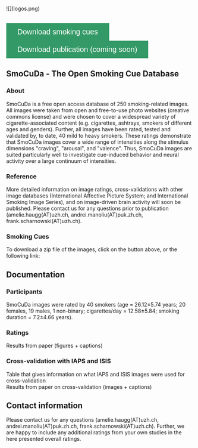 <br>
![](logos.png)
<br>
<br>
<html>
<head>
<meta name="viewport" content="width=device-width, initial-scale=1">
<!-- Add icon library -->
<link rel="stylesheet" href="https://cdnjs.cloudflare.com/ajax/libs/font-awesome/4.7.0/css/font-awesome.min.css">
<style>
.btn {
    background-color: #339966;
    border: none;
    color: white;
    padding: 12px 30px;
    cursor: pointer;
    font-size: 20px;
}

/* Darker background on mouse-over */
.btn:hover {
    background-color: #1d583b
;
}
</style>
</head>
<body>

<button class="btn"><i class="fa fa-download"></i> Download smoking cues</button> <button class="btn"><i class="fa fa-download"></i> Download publication (coming soon)</button>

</body>
</html>

## SmoCuDa - The Open Smoking Cue Database

### About

SmoCuDa is a free open access database of 250 smoking-related images. All images were taken from open and free-to-use photo websites (creative commons license) and were chosen to cover a widespread variety of cigarette-associated content (e.g. cigarettes, ashtrays, smokers of different ages and genders). Further, all images have been rated, tested and validated by, to date, 40 mild to heavy smokers. These ratings demonstrate that SmoCuDa images cover a wide range of intensities along the stimulus dimensions "craving", "arousal", and "valence". Thus, SmoCuDa images are suited particularly well to investigate cue-induced behavior and neural activity over a large continuum of intensities.

### Reference

More detailed information on image ratings, cross-validations with other image databases (International Affective Picture System; and International Smoking Image Series), and on image-driven brain activity will soon be published. Please contact us for any questions prior to publication (amelie.haugg(AT)uzh.ch, andrei.manoliu(AT)puk.zh.ch, frank.scharnowski(AT)uzh.ch).

### Smoking Cues

To download a zip file of the images, click on the button above, or the following link:

## Documentation

### Participants

SmoCuDa images were rated by 40 smokers (age = 26.12±5.74 years; 20 females, 19 males, 1 non-binary; cigarettes/day = 12.58±5.84; smoking duration = 7.2±4.66 years).

### Ratings

Results from paper (figures + captions)

### Cross-validation with IAPS and ISIS

Table that gives information on what IAPS and ISIS images were used for cross-validation   
Results from paper on cross-validation (images + captions)

## Contact information

Please contact us for any questions (amelie.haugg(AT)uzh.ch, andrei.manoliu(AT)puk.zh.ch, frank.scharnowski(AT)uzh.ch). Further, we are happy to include any additional ratings from your own studies in the here presented overall ratings.
